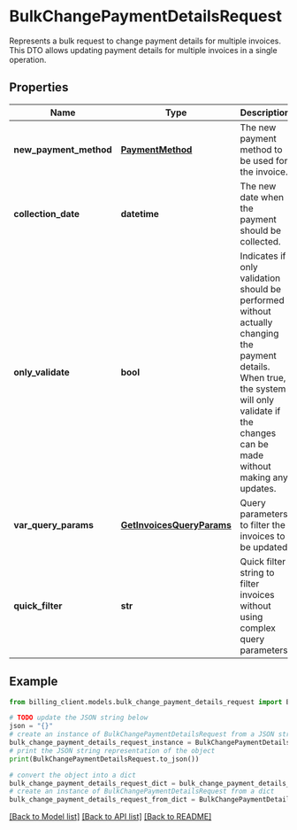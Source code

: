 # BulkChangePaymentDetailsRequest

Represents a bulk request to change payment details for multiple invoices.  This DTO allows updating payment details for multiple invoices in a single operation.

## Properties

Name | Type | Description | Notes
------------ | ------------- | ------------- | -------------
**new_payment_method** | [**PaymentMethod**](PaymentMethod.md) | The new payment method to be used for the invoice. | [optional] 
**collection_date** | **datetime** | The new date when the payment should be collected. | [optional] 
**only_validate** | **bool** | Indicates if only validation should be performed without actually changing the payment details.  When true, the system will only validate if the changes can be made without making any updates. | [optional] 
**var_query_params** | [**GetInvoicesQueryParams**](GetInvoicesQueryParams.md) | Query parameters to filter the invoices to be updated. | [optional] 
**quick_filter** | **str** | Quick filter string to filter invoices without using complex query parameters. | [optional] 

## Example

```python
from billing_client.models.bulk_change_payment_details_request import BulkChangePaymentDetailsRequest

# TODO update the JSON string below
json = "{}"
# create an instance of BulkChangePaymentDetailsRequest from a JSON string
bulk_change_payment_details_request_instance = BulkChangePaymentDetailsRequest.from_json(json)
# print the JSON string representation of the object
print(BulkChangePaymentDetailsRequest.to_json())

# convert the object into a dict
bulk_change_payment_details_request_dict = bulk_change_payment_details_request_instance.to_dict()
# create an instance of BulkChangePaymentDetailsRequest from a dict
bulk_change_payment_details_request_from_dict = BulkChangePaymentDetailsRequest.from_dict(bulk_change_payment_details_request_dict)
```
[[Back to Model list]](../README.md#documentation-for-models) [[Back to API list]](../README.md#documentation-for-api-endpoints) [[Back to README]](../README.md)


